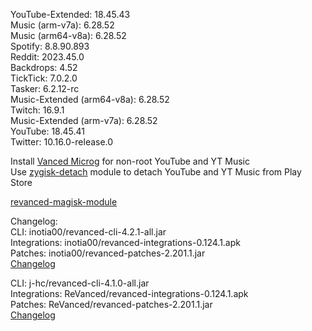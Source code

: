 YouTube-Extended: 18.45.43  
Music (arm-v7a): 6.28.52  
Music (arm64-v8a): 6.28.52  
Spotify: 8.8.90.893  
Reddit: 2023.45.0  
Backdrops: 4.52  
TickTick: 7.0.2.0  
Tasker: 6.2.12-rc  
Music-Extended (arm64-v8a): 6.28.52  
Twitch: 16.9.1  
Music-Extended (arm-v7a): 6.28.52  
YouTube: 18.45.41  
Twitter: 10.16.0-release.0  

Install [Vanced Microg](https://github.com/TeamVanced/VancedMicroG/releases) for non-root YouTube and YT Music  
Use [zygisk-detach](https://github.com/j-hc/zygisk-detach) module to detach YouTube and YT Music from Play Store  

[revanced-magisk-module](https://github.com/j-hc/revanced-magisk-module)  

Changelog:  
CLI: inotia00/revanced-cli-4.2.1-all.jar  
Integrations: inotia00/revanced-integrations-0.124.1.apk  
Patches: inotia00/revanced-patches-2.201.1.jar  
[Changelog](https://github.com/inotia00/revanced-patches/releases/tag/v2.201.1)

CLI: j-hc/revanced-cli-4.1.0-all.jar  
Integrations: ReVanced/revanced-integrations-0.124.1.apk  
Patches: ReVanced/revanced-patches-2.201.1.jar  
[Changelog](https://github.com/ReVanced/revanced-patches/releases/tag/v2.201.1)  
